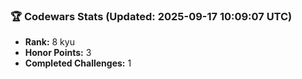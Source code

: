 ### 🏆 Codewars Stats (Updated: 2025-09-17 10:09:07 UTC)

- **Rank:** 8 kyu
- **Honor Points:** 3
- **Completed Challenges:** 1

